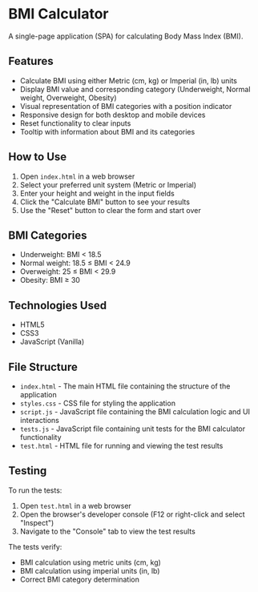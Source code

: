 # BMI Calculator

A single-page application (SPA) for calculating Body Mass Index (BMI).

## Features

- Calculate BMI using either Metric (cm, kg) or Imperial (in, lb) units
- Display BMI value and corresponding category (Underweight, Normal weight, Overweight, Obesity)
- Visual representation of BMI categories with a position indicator
- Responsive design for both desktop and mobile devices
- Reset functionality to clear inputs
- Tooltip with information about BMI and its categories

## How to Use

1. Open `index.html` in a web browser
2. Select your preferred unit system (Metric or Imperial)
3. Enter your height and weight in the input fields
4. Click the "Calculate BMI" button to see your results
5. Use the "Reset" button to clear the form and start over

## BMI Categories

- Underweight: BMI < 18.5
- Normal weight: 18.5 ≤ BMI < 24.9
- Overweight: 25 ≤ BMI < 29.9
- Obesity: BMI ≥ 30

## Technologies Used

- HTML5
- CSS3
- JavaScript (Vanilla)

## File Structure

- `index.html` - The main HTML file containing the structure of the application
- `styles.css` - CSS file for styling the application
- `script.js` - JavaScript file containing the BMI calculation logic and UI interactions
- `tests.js` - JavaScript file containing unit tests for the BMI calculator functionality
- `test.html` - HTML file for running and viewing the test results

## Testing

To run the tests:
1. Open `test.html` in a web browser
2. Open the browser's developer console (F12 or right-click and select "Inspect")
3. Navigate to the "Console" tab to view the test results

The tests verify:
- BMI calculation using metric units (cm, kg)
- BMI calculation using imperial units (in, lb)
- Correct BMI category determination


